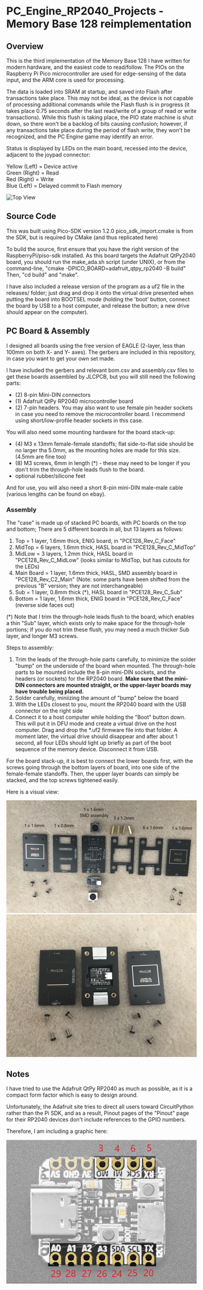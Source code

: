 # PC_Engine_RP2040_Projects - Memory Base 128 reimplementation

## Overview

This is the third implementation of the Memory Base 128 I have written for modern hardware, and the easiest code to read/follow.
The PIOs on the Raspberry Pi Pico microcontroller are used for edge-sensing of the data input, and the ARM core is used for processing.

The data is loaded into SRAM at startup, and saved into Flash after transactions take place.  This may not be ideal, as the
device is not capable of processing additional commands while the Flash flush is in progress (it takes place 0.75 seconds
after the last read/write of a group of read or write transactions).  While this flush is taking place, the PIO state machine
is shut down, so there won't be a backlog of bits causing confusion; however, if any transactions take place during the period of
flash write, they won't be recognized, and the PC Engine game may identify an error.

Status is displayed by LEDs on the main board, recessed into the device, adjacent to the joypad connector:

Yellow (Left) = Device active  
Green (Right) = Read  
Red (Right) = Write  
Blue (Left) = Delayed commit to Flash memory  

![Top View](../img/Membase_unit.png)

## Source Code

This was built using Pico-SDK version 1.2.0
pico_sdk_import.cmake is from the SDK, but is required by CMake (and thus replicated here)

To build the source, first ensure that you have the right version of the RaspberryPi/piso-sdk installed.
As this board targets the Adafruit QtPy2040 board, you should run the make_ada.sh script (under UNIX), or from
the command-line, "cmake -DPICO_BOARD=adafruit_qtpy_rp2040 -B build"
Then, "cd build" and "make".

I have also included a release version of the program as a uf2 file in the releases/ folder; just drag and drop it
onto the virtual drive presented when putting the board into BOOTSEL mode (holding the 'boot' button, connect the
board by USB to a host computer, and release the button; a new drive should appear on the computer).

## PC Board & Assembly

I designed all boards using the free version of EAGLE (2-layer, less than 100mm on both X- and Y- axes).
The gerbers are included in this repository, in case you want to get your own set made.

I have included the gerbers and relevant bom.csv and assembly.csv files to get these boards
assembled by JLCPCB, but you will still need the following parts:
- (2) 8-pin Mini-DIN connectors
- (1) Adafruit QtPy RP2040 microcontroller board
- (2) 7-pin headers.  You may also want to use female pin header sockets in case you need to remove the microcontroller board.
I recommend using short/low-profile header sockets in this case.

You will also need some mounting hardware for the board stack-up:
- (4) M3 x 13mm female-female standoffs; flat side-to-flat side should be no larger tha 5.0mm, as the mounting holes are made for this size.  (4.5mm are fine too)
- (8) M3 screws, 6mm in length (*) - these may need to be longer if you don't trim the through-hole leads flush to the board.
- optional rubber/silicone feet

And for use, you will also need a short 8-pin mini-DIN male-male cable (various lengths can be found on ebay).

### Assembly

The "case" is made up of stacked PC boards, with PC boards on the top and bottom; There are 5 different boards in all, but 13 layers as follows:
1. Top = 1 layer, 1.6mm thick, ENIG board, in "PCE128_Rev_C_Face"  
2. MidTop = 6 layers, 1.6mm thick, HASL board in "PCE128_Rev_C_MidTop"  
3. MidLow = 3 layers, 1.2mm thick, HASL board in "PCE128_Rev_C_MidLow" (looks similar to MidTop, but has cutouts for the LEDs)  
4. Main Board = 1 layer, 1.6mm thick, HASL, SMD assembly board in "PCE128_Rev_C2_Main" (Note: some parts have been shifted from the previous "B" version; they are not interchangeable)  
5. Sub = 1 layer, 0.8mm thick (*), HASL board in "PCE128_Rev_C_Sub"  
6. Bottom = 1 layer, 1.6mm thick, ENIG board in "PCE128_Rev_C_Face" (reverse side faces out)  

(*) Note that I trim the through-hole leads flush to the board, which enables a thin "Sub" layer, which exists only to make space for the through-hole portions; if you do not trim these flush, you may need a much thicker Sub layer, and longer M3 screws.

Steps to assembly:
1. Trim the leads of the through-hole parts carefully, to minimize the solder "bump" on the underside of the board when mounted.  The through-hole parts to be mounted include the 8-pin mini-DIN sockets, and the headers (or sockets) for the RP2040 board.  **Make sure that the mini-DIN connectors are mounted straight, or the upper-layer boards may have trouble being placed.**
2. Solder carefully, miniizing the amount of "bump" below the board
3. With the LEDs closest to you, mount the RP2040 board with the USB connector on the right side
4. Connect it to a host computer while holding the "Boot" button down.  This will put it in DFU mode and create a virtual drive on the host computer.  Drag and drop the *.uf2 firmware file into that folder.  A moment later, the virtual drive should disappear and after about 1 second, all four LEDs should light up briefly as part of the boot sequence of the memory device.  Disconnect it from USB.

For the board stack-up, it is best to connect the lower boards first, with the screws going through the bottom layers of board, into one side of the female-female standoffs.  Then, the upper layer boards can simply be stacked, and the top screws tightened easily.

Here is a visual view:

![Stackup](../img/Membase_stackup.png)
![Assembly Top View](../img/Membase_assembly_top_view.jpg)

## Notes
I have tried to use the Adafruit QtPy RP2040 as much as possible, as it is a compact form factor which is easy to design around.

Unfortunately, the Adafruit site tries to direct all users toward CircuitPython rather than the Pi SDK, and
as a result, Pinout pages of the "Pinout" page for their RP2040 devices don't include references to the GPIO numbers.

Therefore, I am including a graphic here:

![Adafruit QtPy RP2040 GPIO pinout](../img/qtpy_rp2040_GPIO.png)

